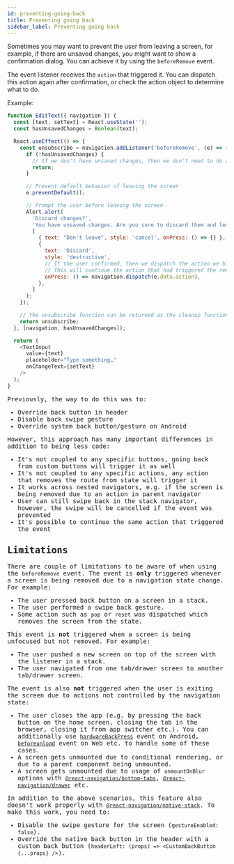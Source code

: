 ```yaml
---
id: preventing-going-back
title: Preventing going back
sidebar_label: Preventing going back
---
```


Sometimes you may want to prevent the user from leaving a screen, for example, if there are unsaved changes, you might want to show a confirmation dialog. You can achieve it by using the `beforeRemove` event.

The event listener receives the `action` that triggered it. You can dispatch this action again after confirmation, or check the action object to determine what to do.

Example:

<samp id="prevent-going-back" />

```js
function EditText({ navigation }) {
  const [text, setText] = React.useState('');
  const hasUnsavedChanges = Boolean(text);

  React.useEffect(() => {
    const unsubscribe = navigation.addListener('beforeRemove', (e) => {
      if (!hasUnsavedChanges) {
        // If we don't have unsaved changes, then we don't need to do anything
        return;
      }

      // Prevent default behavior of leaving the screen
      e.preventDefault();

      // Prompt the user before leaving the screen
      Alert.alert(
        'Discard changes?',
        'You have unsaved changes. Are you sure to discard them and leave the screen?',
        [
          { text: "Don't leave", style: 'cancel', onPress: () => {} },
          {
            text: 'Discard',
            style: 'destructive',
            // If the user confirmed, then we dispatch the action we blocked earlier
            // This will continue the action that had triggered the removal of the screen
            onPress: () => navigation.dispatch(e.data.action),
          },
        ]
      );
    });

    // The unsubscribe function can be returned as the cleanup function in the effect.
    return unsubscribe;
  }, [navigation, hasUnsavedChanges]);

  return (
    <TextInput
      value={text}
      placeholder="Type something…"
      onChangeText={setText}
    />
  );
}
```

Previously, the way to do this was to:

- Override back button in header
- Disable back swipe gesture
- Override system back button/gesture on Android

However, this approach has many important differences in addition to being less code:

- It's not coupled to any specific buttons, going back from custom buttons will trigger it as well
- It's not coupled to any specific actions, any action that removes the route from state will trigger it
- It works across nested navigators, e.g. if the screen is being removed due to an action in parent navigator
- User can still swipe back in the stack navigator, however, the swipe will be cancelled if the event was prevented
- It's possible to continue the same action that triggered the event

## Limitations

There are couple of limitations to be aware of when using the `beforeRemove` event. The event is **only** triggered whenever a screen is being removed due to a navigation state change. For example:

- The user pressed back button on a screen in a stack.
- The user performed a swipe back gesture.
- Some action such as `pop` or `reset` was dispatched which removes the screen from the state.

This event is **not** triggered when a screen is being unfocused but not removed. For example:

- The user pushed a new screen on top of the screen with the listener in a stack.
- The user navigated from one tab/drawer screen to another tab/drawer screen.

The event is also **not** triggered when the user is exiting the screen due to actions not controlled by the navigation state:

- The user closes the app (e.g. by pressing the back button on the home screen, closing the tab in the browser, closing it from app switcher etc.). You can additionally use [`hardwareBackPress`](https://reactnative.dev/docs/backhandler) event on Android, [`beforeunload`](https://developer.mozilla.org/en-US/docs/web/api/window/beforeunload_event) event on Web etc. to handle some of these cases.
- A screen gets unmounted due to conditional rendering, or due to a parent component being unmounted.
- A screen gets unmounted due to usage of `unmountOnBlur` options with [`@react-navigation/bottom-tabs`](bottom-tab-navigator.md), [`@react-navigation/drawer`](drawer-navigator.md) etc.

In addition to the above scenarios, this feature also doesn't work properly with [`@react-navigation/native-stack`](native-stack-navigator.md). To make this work, you need to:

- Disable the swipe gesture for the screen (`gestureEnabled: false`).
- Override the native back button in the header with a custom back button (`headerLeft: (props) => <CustomBackButton {...props} />`).

